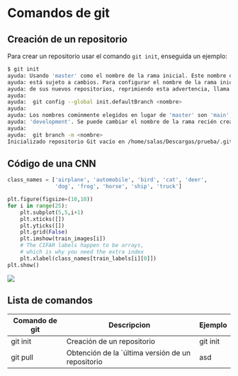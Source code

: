 # Comandos de git

## Creación de un repositorio

Para crear un repositorio usar el comando `git init`, enseguida un ejemplo:

```bash
$ git init
ayuda: Usando 'master' como el nombre de la rama inicial. Este nombre de rama predeterminado
ayuda: está sujeto a cambios. Para configurar el nombre de la rama inicial para usar en todos
ayuda: de sus nuevos repositorios, reprimiendo esta advertencia, llama a:
ayuda: 
ayuda: 	git config --global init.defaultBranch <nombre>
ayuda: 
ayuda: Los nombres comúnmente elegidos en lugar de 'master' son 'main', 'trunk' y
ayuda: 'development'. Se puede cambiar el nombre de la rama recién creada mediante este comando:
ayuda: 
ayuda: 	git branch -m <nombre>
Inicializado repositorio Git vacío en /home/salas/Descargas/prueba/.git/
```


## Código de una CNN

```python
class_names = ['airplane', 'automobile', 'bird', 'cat', 'deer',
               'dog', 'frog', 'horse', 'ship', 'truck']

plt.figure(figsize=(10,10))
for i in range(25):
    plt.subplot(5,5,i+1)
    plt.xticks([])
    plt.yticks([])
    plt.grid(False)
    plt.imshow(train_images[i])
    # The CIFAR labels happen to be arrays, 
    # which is why you need the extra index
    plt.xlabel(class_names[train_labels[i][0]])
plt.show()
```


<img src="https://www.tensorflow.org/tutorials/images/cnn_files/output_K3PAELE2eSU9_0.png?hl=es-419">

## Lista de comandos

| Comando de git | Descripcion                                       | Ejemplo  |
|----------------|---------------------------------------------------|----------|
| git init       | Creación de un repositorio                        | git init |
| git pull       | Obtención de la ´última versión de un repositorio | asd      |



